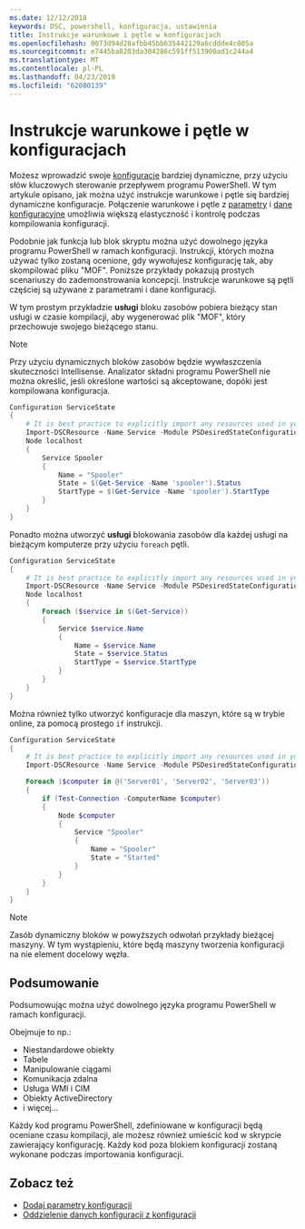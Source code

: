 ```yaml
---
ms.date: 12/12/2018
keywords: DSC, powershell, konfiguracja, ustawienia
title: Instrukcje warunkowe i pętle w konfiguracjach
ms.openlocfilehash: 0073d94d28afbb45bb635442129a6cddde4c805a
ms.sourcegitcommit: e7445ba8203da304286c591ff513900ad1c244a4
ms.translationtype: MT
ms.contentlocale: pl-PL
ms.lasthandoff: 04/23/2019
ms.locfileid: "62080139"
---
```

# <a name="conditional-statements-and-loops-in-configurations"></a>Instrukcje warunkowe i pętle w konfiguracjach

Możesz wprowadzić swoje [konfiguracje](configurations.md) bardziej dynamiczne, przy użyciu słów kluczowych sterowanie przepływem programu PowerShell. W tym artykule opisano, jak można użyć instrukcje warunkowe i pętle się bardziej dynamiczne konfiguracje. Połączenie warunkowe i pętle z [parametry](add-parameters-to-a-configuration.md) i [dane konfiguracyjne](configData.md) umożliwia większą elastyczność i kontrolę podczas kompilowania konfiguracji.

Podobnie jak funkcja lub blok skryptu można użyć dowolnego języka programu PowerShell w ramach konfiguracji. Instrukcji, których można używać tylko zostaną ocenione, gdy wywołujesz konfigurację tak, aby skompilować pliku "MOF". Poniższe przykłady pokazują prostych scenariuszy do zademonstrowania koncepcji. Instrukcje warunkowe są pętli częściej są używane z parametrami i dane konfiguracji.

W tym prostym przykładzie **usługi** bloku zasobów pobiera bieżący stan usługi w czasie kompilacji, aby wygenerować plik "MOF", który przechowuje swojego bieżącego stanu.

> [!NOTE]
> Przy użyciu dynamicznych bloków zasobów będzie wywłaszczenia skuteczności Intellisense. Analizator składni programu PowerShell nie można określić, jeśli określone wartości są akceptowane, dopóki jest kompilowana konfiguracja.

```powershell
Configuration ServiceState
{
    # It is best practice to explicitly import any resources used in your Configurations.
    Import-DSCResource -Name Service -Module PSDesiredStateConfiguration
    Node localhost
    {
        Service Spooler
        {
            Name = "Spooler"
            State = $(Get-Service -Name 'spooler').Status
            StartType = $(Get-Service -Name 'spooler').StartType
        }
    }
}
```

Ponadto można utworzyć **usługi** blokowania zasobów dla każdej usługi na bieżącym komputerze przy użyciu `foreach` pętli.

```powershell
Configuration ServiceState
{
    # It is best practice to explicitly import any resources used in your Configurations.
    Import-DSCResource -Name Service -Module PSDesiredStateConfiguration
    Node localhost
    {
        Foreach ($service in $(Get-Service))
        {
            Service $service.Name
            {
                Name = $service.Name
                State = $service.Status
                StartType = $service.StartType
            }
        }
    }
}
```

Można również tylko utworzyć konfiguracje dla maszyn, które są w trybie online, za pomocą prostego `if` instrukcji.

```powershell
Configuration ServiceState
{
    # It is best practice to explicitly import any resources used in your Configurations.
    Import-DSCResource -Name Service -Module PSDesiredStateConfiguration

    Foreach ($computer in @('Server01', 'Server02', 'Server03'))
    {
        if (Test-Connection -ComputerName $computer)
        {
            Node $computer
            {
                Service "Spooler"
                {
                    Name = "Spooler"
                    State = "Started"
                }
            }
        }
    }
}
```

> [!NOTE]
> Zasób dynamiczny bloków w powyższych odwołań przykłady bieżącej maszyny. W tym wystąpieniu, które będą maszyny tworzenia konfiguracji na nie element docelowy węzła.

<!---
Mention Get-DSCConfigurationFromSystem
-->

## <a name="summary"></a>Podsumowanie

Podsumowując można użyć dowolnego języka programu PowerShell w ramach konfiguracji.

Obejmuje to np.:

- Niestandardowe obiekty
- Tabele
- Manipulowanie ciągami
- Komunikacja zdalna
- Usługa WMI i CIM
- Obiekty ActiveDirectory
- i więcej...

Każdy kod programu PowerShell, zdefiniowane w konfiguracji będą oceniane czasu kompilacji, ale możesz również umieścić kod w skrypcie zawierający konfigurację. Każdy kod poza blokiem konfiguracji zostaną wykonane podczas importowania konfiguracji.

## <a name="see-also"></a>Zobacz też

- [Dodaj parametry konfiguracji](add-parameters-to-a-configuration.md)
- [Oddzielenie danych konfiguracji z konfiguracji](configData.md)
